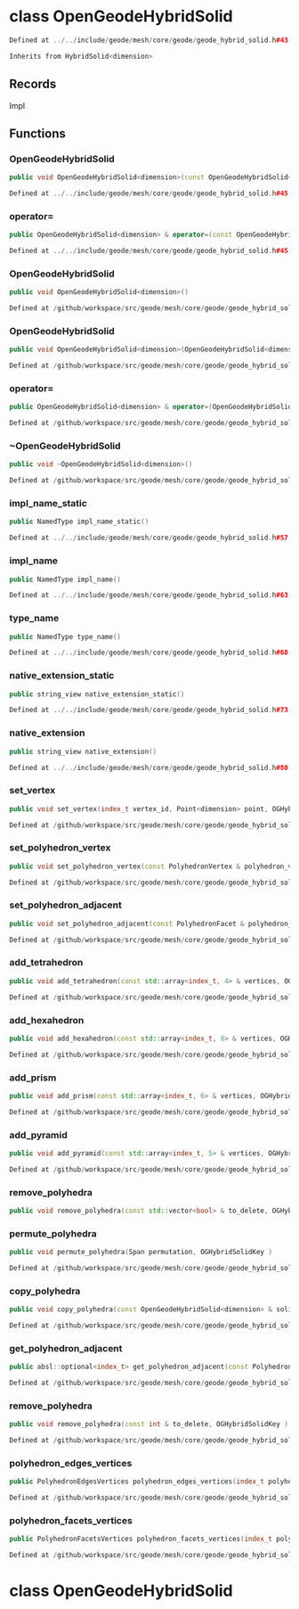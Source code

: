 # class OpenGeodeHybridSolid

```cpp
Defined at ../../include/geode/mesh/core/geode/geode_hybrid_solid.h#43
```

```cpp
Inherits from HybridSolid<dimension>
```



## Records

Impl



## Functions

### OpenGeodeHybridSolid

```cpp
public void OpenGeodeHybridSolid<dimension>(const OpenGeodeHybridSolid<dimension> & )
```

```cpp
Defined at ../../include/geode/mesh/core/geode/geode_hybrid_solid.h#45
```

### operator=

```cpp
public OpenGeodeHybridSolid<dimension> & operator=(const OpenGeodeHybridSolid<dimension> & )
```

```cpp
Defined at ../../include/geode/mesh/core/geode/geode_hybrid_solid.h#45
```

### OpenGeodeHybridSolid

```cpp
public void OpenGeodeHybridSolid<dimension>()
```

```cpp
Defined at /github/workspace/src/geode/mesh/core/geode/geode_hybrid_solid.cpp#469
```

### OpenGeodeHybridSolid

```cpp
public void OpenGeodeHybridSolid<dimension>(OpenGeodeHybridSolid<dimension> && other)
```

```cpp
Defined at /github/workspace/src/geode/mesh/core/geode/geode_hybrid_solid.cpp#474
```

### operator=

```cpp
public OpenGeodeHybridSolid<dimension> & operator=(OpenGeodeHybridSolid<dimension> && other)
```

```cpp
Defined at /github/workspace/src/geode/mesh/core/geode/geode_hybrid_solid.cpp#482
```

### ~OpenGeodeHybridSolid

```cpp
public void ~OpenGeodeHybridSolid<dimension>()
```

```cpp
Defined at /github/workspace/src/geode/mesh/core/geode/geode_hybrid_solid.cpp#492
```

### impl_name_static

```cpp
public NamedType impl_name_static()
```

```cpp
Defined at ../../include/geode/mesh/core/geode/geode_hybrid_solid.h#57
```

### impl_name

```cpp
public NamedType impl_name()
```

```cpp
Defined at ../../include/geode/mesh/core/geode/geode_hybrid_solid.h#63
```

### type_name

```cpp
public NamedType type_name()
```

```cpp
Defined at ../../include/geode/mesh/core/geode/geode_hybrid_solid.h#68
```

### native_extension_static

```cpp
public string_view native_extension_static()
```

```cpp
Defined at ../../include/geode/mesh/core/geode/geode_hybrid_solid.h#73
```

### native_extension

```cpp
public string_view native_extension()
```

```cpp
Defined at ../../include/geode/mesh/core/geode/geode_hybrid_solid.h#80
```

### set_vertex

```cpp
public void set_vertex(index_t vertex_id, Point<dimension> point, OGHybridSolidKey )
```

```cpp
Defined at /github/workspace/src/geode/mesh/core/geode/geode_hybrid_solid.cpp#497
```

### set_polyhedron_vertex

```cpp
public void set_polyhedron_vertex(const PolyhedronVertex & polyhedron_vertex, index_t vertex_id, OGHybridSolidKey )
```

```cpp
Defined at /github/workspace/src/geode/mesh/core/geode/geode_hybrid_solid.cpp#549
```

### set_polyhedron_adjacent

```cpp
public void set_polyhedron_adjacent(const PolyhedronFacet & polyhedron_facet, index_t adjacent_id, OGHybridSolidKey )
```

```cpp
Defined at /github/workspace/src/geode/mesh/core/geode/geode_hybrid_solid.cpp#558
```

### add_tetrahedron

```cpp
public void add_tetrahedron(const std::array<index_t, 4> & vertices, OGHybridSolidKey )
```

```cpp
Defined at /github/workspace/src/geode/mesh/core/geode/geode_hybrid_solid.cpp#581
```

### add_hexahedron

```cpp
public void add_hexahedron(const std::array<index_t, 8> & vertices, OGHybridSolidKey )
```

```cpp
Defined at /github/workspace/src/geode/mesh/core/geode/geode_hybrid_solid.cpp#588
```

### add_prism

```cpp
public void add_prism(const std::array<index_t, 6> & vertices, OGHybridSolidKey )
```

```cpp
Defined at /github/workspace/src/geode/mesh/core/geode/geode_hybrid_solid.cpp#595
```

### add_pyramid

```cpp
public void add_pyramid(const std::array<index_t, 5> & vertices, OGHybridSolidKey )
```

```cpp
Defined at /github/workspace/src/geode/mesh/core/geode/geode_hybrid_solid.cpp#602
```

### remove_polyhedra

```cpp
public void remove_polyhedra(const std::vector<bool> & to_delete, OGHybridSolidKey )
```

### permute_polyhedra

```cpp
public void permute_polyhedra(Span permutation, OGHybridSolidKey )
```

```cpp
Defined at /github/workspace/src/geode/mesh/core/geode/geode_hybrid_solid.cpp#574
```

### copy_polyhedra

```cpp
public void copy_polyhedra(const OpenGeodeHybridSolid<dimension> & solid_mesh, OGHybridSolidKey )
```

```cpp
Defined at /github/workspace/src/geode/mesh/core/geode/geode_hybrid_solid.cpp#633
```

### get_polyhedron_adjacent

```cpp
public absl::optional<index_t> get_polyhedron_adjacent(const PolyhedronFacet & polyhedron_facet)
```

```cpp
Defined at /github/workspace/src/geode/mesh/core/geode/geode_hybrid_solid.cpp#533
```

### remove_polyhedra

```cpp
public void remove_polyhedra(const int & to_delete, OGHybridSolidKey )
```

```cpp
Defined at /github/workspace/src/geode/mesh/core/geode/geode_hybrid_solid.cpp#567
```

### polyhedron_edges_vertices

```cpp
public PolyhedronEdgesVertices polyhedron_edges_vertices(index_t polyhedron)
```

```cpp
Defined at /github/workspace/src/geode/mesh/core/geode/geode_hybrid_solid.cpp#609
```

### polyhedron_facets_vertices

```cpp
public PolyhedronFacetsVertices polyhedron_facets_vertices(index_t polyhedron)
```

```cpp
Defined at /github/workspace/src/geode/mesh/core/geode/geode_hybrid_solid.cpp#617
```



# class OpenGeodeHybridSolid

